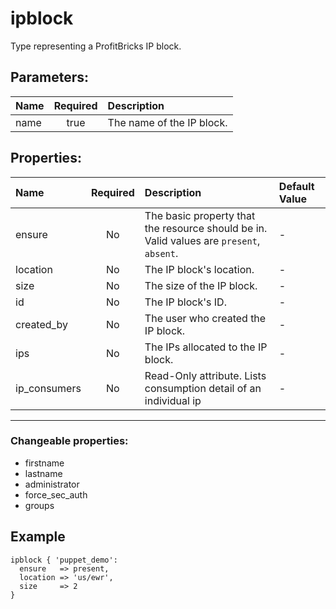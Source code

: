 # ipblock

Type representing a ProfitBricks IP block.

## Parameters:

| Name | Required | Description |
| :--- | :-: | :--- |
| name | true | The name of the IP block.   |

## Properties:

| Name | Required | Description | Default Value |
| :--- | :-: | :--- | :--- |
| ensure | No | The basic property that the resource should be in.  Valid values are `present`, `absent`.  | - |
| location | No | The IP block's location.   | - |
| size | No | The size of the IP block.   | - |
| id | No | The IP block's ID.   | - |
| created_by | No | The user who created the IP block.   | - |
| ips | No | The IPs allocated to the IP block.   | - |
| ip_consumers | No | Read-Only attribute. Lists consumption detail of an individual ip   | - |
***


### Changeable properties:

* firstname
* lastname
* administrator
* force_sec_auth
* groups


## Example

```text
ipblock { 'puppet_demo':
  ensure   => present,
  location => 'us/ewr',
  size     => 2
}

```
